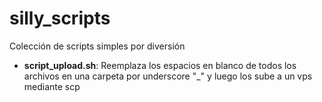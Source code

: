 # silly_scripts
Colección de scripts simples por diversión

- **script_upload.sh**: Reemplaza los espacios en blanco de todos los archivos en una carpeta por underscore "_" y luego los sube a 
un vps mediante scp
